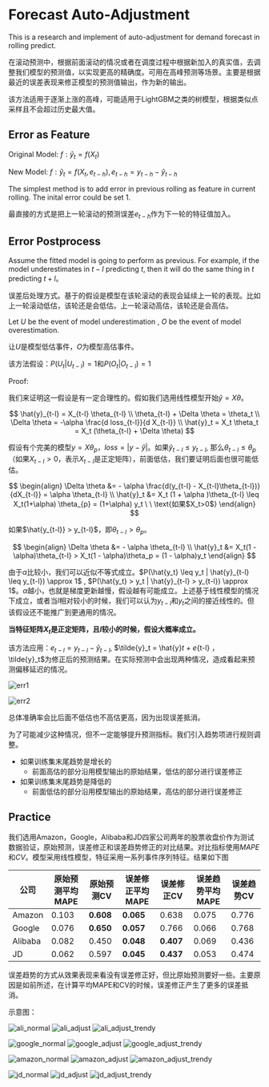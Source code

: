 # Forecast Auto-Adjustment 

This is a research and implement of auto-adjustment for demand forecast in rolling predict. 

在滚动预测中，根据前面滚动的情况或者在调度过程中根据新加入的真实值，去调整我们模型的预测值，以实现更高的精确度。可用在高峰预测等场景。主要是根据最近的误差表现来修正模型的预测值输出，作为新的输出。

该方法适用于逐渐上涨的高峰，可能适用于LightGBM之类的树模型，根据类似点采样且不会超过历史最大值。

## Error as Feature

Original Model: $f: \hat{y}_t = f(X_t)$

New Model: $f: \hat{y}_t = f(X_t, e_{t-h}), e_{t-h} = y_{t-h} - \hat{y}_{t-h}$

The simplest method is to add error in previous rolling as feature in current rolling. The inital error could be set 1. 

最直接的方式是把上一轮滚动的预测误差$e_{t-h}$作为下一轮的特征值加入。

## Error Postprocess

Assume the fitted model is going to perform as previous. For example, if the model underestimates in $t-l$ predicting $t$, then it will do the same thing in $t$ predicting $t+l$。

误差后处理方式。基于的假设是模型在该轮滚动的表现会延续上一轮的表现。比如上一轮滚动低估，该轮还是会低估。上一轮滚动高估，该轮还是会高估。

Let $U$ be the event of model underestimation , $O$ be the event of model overestimation.

让$U$是模型低估事件，$O$为模型高估事件。

该方法假设：$P(U_t | U_{t-l}) = 1$和$P(O_t|O_{t-l}) = 1$

Proof:

我们来证明这一假设是有一定合理性的。假如我们选用线性模型开始$\hat{y} = X\theta$。


$$
\hat{y}_{t-l} = X_{t-l} \theta_{t-l} \\
\theta_{t-l} + \Delta \theta = \theta_t \\
\Delta \theta = -\alpha \frac{d loss_{t-l}}{d X_{t-l}} \\
\hat{y}_t = X_t \theta_t = X_t (\theta_{t-l} + \Delta \theta)
$$

假设有个完美的模型$y = X\theta_p$，$loss = |y - \hat{y}|$。如果$\hat{y}_{t-l} \leq y_{t-l}$, 那么$\theta_{t-l} \leq \theta_p$ （如果$X_{t-l} > 0$，表示$X_{t-l}$是正定矩阵），前面低估，我们要证明后面也很可能低估。

$$
\begin{align}
\Delta \theta &= - \alpha \frac{d(y_{t-l} - X_{t-l}\theta_{t-l})}{dX_{t-l}} = \alpha \theta_{t-l} \\
\hat{y}_t &= X_t (1 + \alpha )\theta_{t-l} \leq X_t(1+\alpha) \theta_{p} = (1+\alpha) y_t
\ \ \text{如果$X_t>0$}
\end{align} 
$$


如果$\hat{y_{t-l}} > y_{t-l}$，即$\theta_{t-l} > \theta_p$。


$$
\begin{align}
\Delta \theta &= - \alpha \theta_{t-l} \\
\hat{y}_t &= X_t(1 - \alpha)\theta_{t-l} > X_t(1 - \alpha)\theta_p = (1 - \alpha)y_t 
\end{align}
$$

由于$\alpha$比较小，我们可以近似不等式成立。$P(\hat{y_t} \leq y_t | \hat{y}_{t-l} \leq y_{t-l}) \approx 1$ , $P(\hat{y_t} > y_t | \hat{y}_{t-l} > y_{t-l}) \approx 1$。$\alpha$越小，也就是梯度更新越慢，假设越有可能成立。上述基于线性模型的情况下成立，或者当$l$相对较小的时候，我们可以认为$y_{t-l}$和$y_t$之间的接近线性的。但该假设还不能推广到更通用的情况。

**当特征矩阵$X_t$是正定矩阵，且$l$较小的时候，假设大概率成立。**

该方法应用：$e_{t-l} = y_{t-l} - \hat{y}_{t-l}$, $\tilde{y}_t = \hat{y}_t + e_{t-l} $，$\tilde{y}_t$为修正后的预测结果。在实际预测中会出现两种情况，造成看起来预测偏移延迟的情况。

![err1](https://github.com/jingw2/solver/tree/master/forecast_auto_adjustment/images/error_adjust1.png)


![err2](https://github.com/jingw2/solver/tree/master/forecast_auto_adjustment/images/error_adjust2.png)


总体准确率会比后面不低估也不高估更高，因为出现误差抵消。

为了可能减少这种情况，但不一定能够提升预测指标。我们引入趋势项进行规则调整。

* 如果训练集末尾趋势是增长的
  * 前面高估的部分沿用模型输出的原始结果，低估的部分进行误差修正
* 如果训练集末尾趋势是降低的
  * 前面低估的部分沿用模型输出的原始结果，高估的部分进行误差修正

## Practice

我们选用Amazon，Google，Alibaba和JD四家公司两年的股票收盘价作为测试数据验证，原始预测，误差修正和误差趋势修正的对比结果。对比指标使用$MAPE$和$CV$。模型采用线性模型，特征采用一系列事件序列特征。结果如下图

| 公司    | 原始预测平均MAPE | 原始预测CV | 误差修正平均MAPE | 误差修正CV | 误差趋势平均MAPE | 误差趋势CV |
| ------- | ---------------- | ---------- | ---------------- | ---------- | ---------------- | ---------- |
| Amazon  | 0.103            | **0.608**  | **0.065**        | 0.638      | 0.075            | 0.776      |
| Google  | 0.076            | **0.650**  | **0.057**        | 0.766      | 0.066            | 0.768      |
| Alibaba | 0.082            | 0.450      | **0.048**        | **0.407**  | 0.069            | 0.436      |
| JD      | 0.062            | 0.597      | **0.045**        | **0.437**  | 0.053            | 0.474      |

误差趋势的方式从效果表现来看没有误差修正好，但比原始预测要好一些。主要原因是如前所述，在计算平均MAPE和CV的时候，误差修正产生了更多的误差抵消。

示意图：

![ali_normal](https://github.com/jingw2/solver/tree/master/forecast_auto_adjustment/images/alibaba_stock_normal_forecast.png) 
![ali_adjust](https://github.com/jingw2/solver/tree/master/forecast_auto_adjustment/images/alibaba_stock_adjust_forecast.png)
![ali_adjust_trendy](https://github.com/jingw2/solver/tree/master/forecast_auto_adjustment/images/alibaba_stock_adjust_trendy_forecast.png)

![google_normal](https://github.com/jingw2/solver/tree/master/forecast_auto_adjustment/images/google_stock_normal_forecast.png) 
![google_adjust](https://github.com/jingw2/solver/tree/master/forecast_auto_adjustment/images/google_stock_adjust_forecast.png)
![google_adjust_trendy](https://github.com/jingw2/solver/tree/master/forecast_auto_adjustment/images/google_stock_adjust_trendy_forecast.png)

![amazon_normal](https://github.com/jingw2/solver/tree/master/forecast_auto_adjustment/images/amazon_stock_normal_forecast.png) 
![amazon_adjust](https://github.com/jingw2/solver/tree/master/forecast_auto_adjustment/images/amazon_stock_adjust_forecast.png)
![amazon_adjust_trendy](https://github.com/jingw2/solver/tree/master/forecast_auto_adjustment/images/amazon_stock_adjust_trendy_forecast.png)

![jd_normal](https://github.com/jingw2/solver/tree/master/forecast_auto_adjustment/images/jd_stock_normal_forecast.png) 
![jd_adjust](https://github.com/jingw2/solver/tree/master/forecast_auto_adjustment/images/jd_stock_adjust_forecast.png)
![jd_adjust_trendy](https://github.com/jingw2/solver/tree/master/forecast_auto_adjustment/images/jd_stock_adjust_trendy_forecast.png)

